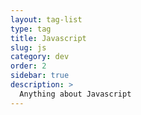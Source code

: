 ```yaml
---
layout: tag-list
type: tag
title: Javascript
slug: js
category: dev
order: 2
sidebar: true
description: >
  Anything about Javascript
---
```

